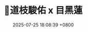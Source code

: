 ---
layout: post
title:  "🌸道枝駿佑 x 目黑蓮"
date:   2025-07-25 18:08:39 +0800
categories: jekyll update
---